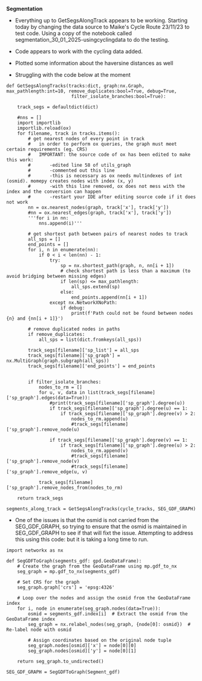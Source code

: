 **Segmentation**
- Everything up to GetSegsAlongTrack appears to be working. Starting today by changing the data source to Maike's Cycle Route 23/11/23 to test code. Using a copy of the notebook called segmentation_30_01_2025-usingcyclingdata to do the testing.
- Code appears to work with the cycling data added.
- Plotted some information about the haversine distances as well


- Struggling with the code below at the moment

```
def GetSegsAlongTracks(tracks:dict, graph:nx.Graph, max_pathlength:int=10, remove_duplicates:bool=True, debug=True,
                        filter_isolate_branches:bool=True):

    track_segs = defaultdict(dict)

    #nns = []
    import importlib
    importlib.reload(ox)
    for filename, track in tracks.items():
        # get nearest nodes of every point in track
        #   in order to perform ox queries, the graph must meet certain requirements (eg. CRS)
        #   IMPORTANT: the source code of ox has been edited to make this work:
        #       -edited line 58 of utils_graph 
        #       -commented out this line
        #       -this is necessary as ox needs multindexes of int (osmid). momepy creates nodes with index (x, y)
        #       -with this line removed, ox does not mess with the index and the conversion can happen
        #       -restart your IDE after editing source code if it does not work
        nn = ox.nearest_nodes(graph, track['x'], track['y'])
        #nn = ox.nearest_edges(graph, track['x'], track['y'])
        '''for i in nn:
            nns.append(i)'''

        # get shortest path between pairs of nearest nodes to track
        all_sps = []
        end_points = []
        for i, n in enumerate(nn):
            if 0 < i < len(nn) - 1:
                try:
                    sp = nx.shortest_path(graph, n, nn[i + 1])
                    # check shortest path is less than a maximum (to avoid bridging between missing edges)
                    if len(sp) <= max_pathlength:
                        all_sps.extend(sp)
                    else:
                        end_points.append(nn[i + 1])
                except nx.NetworkXNoPath:
                    if debug:
                        print(f'Path could not be found between nodes {n} and {nn[i + 1]}')
        
        # remove duplicated nodes in paths
        if remove_duplicates:
            all_sps = list(dict.fromkeys(all_sps))

        track_segs[filename]['sp_list'] = all_sps
        track_segs[filename]['sp_graph'] = nx.MultiGraph(graph.subgraph(all_sps))
        track_segs[filename]['end_points'] = end_points

        
        if filter_isolate_branches:
            nodes_to_rm = []
            for u, v, data in list(track_segs[filename]['sp_graph'].edges(data=True)):
                #print(track_segs[filename]['sp_graph'].degree(u))
                if track_segs[filename]['sp_graph'].degree(u) == 1:
                    if track_segs[filename]['sp_graph'].degree(v) > 2: 
                        nodes_to_rm.append(u)
                        #track_segs[filename]['sp_graph'].remove_node(u)
          
                if track_segs[filename]['sp_graph'].degree(v) == 1:
                    if track_segs[filename]['sp_graph'].degree(u) > 2:
                        nodes_to_rm.append(v)
                        #track_segs[filename]['sp_graph'].remove_node(v)
                        #track_segs[filename]['sp_graph'].remove_edge(u, v)

            track_segs[filename]['sp_graph'].remove_nodes_from(nodes_to_rm)

    return track_segs

segments_along_track = GetSegsAlongTracks(cycle_tracks, SEG_GDF_GRAPH)
```
- One of the issues is that the osmid is not carried from the SEG_GDF_GRAPH, so trying to ensure that the osmid is maintained in SEG_GDF_GRAPH to see if that will fixt the issue. Attempting to address this using this code: but it is taking a long time to run.

```
import networkx as nx

def SegGDFToGraph(segments_gdf: gpd.GeoDataFrame):
    # Create the graph from the GeoDataFrame using mp.gdf_to_nx
    seg_graph = mp.gdf_to_nx(segments_gdf)

    # Set CRS for the graph
    seg_graph.graph['crs'] = 'epsg:4326'

    # Loop over the nodes and assign the osmid from the GeoDataFrame index
    for i, node in enumerate(seg_graph.nodes(data=True)):
        osmid = segments_gdf.index[i]  # Extract the osmid from the GeoDataFrame index
        seg_graph = nx.relabel_nodes(seg_graph, {node[0]: osmid})  # Re-label node with osmid

        # Assign coordinates based on the original node tuple
        seg_graph.nodes[osmid]['x'] = node[0][0]
        seg_graph.nodes[osmid]['y'] = node[0][1]

    return seg_graph.to_undirected()

SEG_GDF_GRAPH = SegGDFToGraph(Segment_gdf)

```
